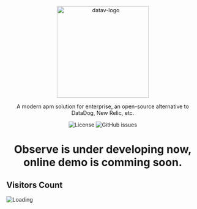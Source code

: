 <p align="center">
  <img src="https://datav.io/img/logo/logo-xs.png" alt="datav-logo" width="240" />

  <p align="center">A modern apm solution for enterprise, an open-source alternative to DataDog, New Relic, etc.</p>
  </p>

<p align="center">
    <img alt="License" src="https://img.shields.io/badge/license-MIT-brightgreen"> 
    <!-- img alt="Downloads" src="https://img.shields.io/docker/pulls/datavio/datav?label=Downloads"> -->
    <img alt="GitHub issues" src="https://img.shields.io/github/issues/datav-io/datav">
</p>


<h1 align="center">
  Observe is under developing now, online demo is comming soon.
</h1>




## Visitors Count

<img align="left" src = "https://profile-counter.glitch.me/datav/count.svg" alt ="Loading">


